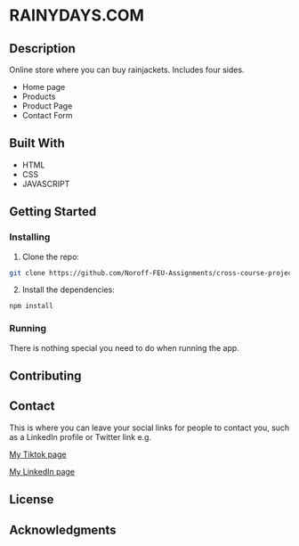 # RAINYDAYS.COM

## Description

Online store where you can buy rainjackets.
Includes four sides.

- Home page
- Products
- Product Page 
- Contact Form

## Built With

- HTML
- CSS
- JAVASCRIPT

## Getting Started

### Installing

1. Clone the repo:

```bash
git clone https://github.com/Noroff-FEU-Assignments/cross-course-project-Mariuskvaal
```

2. Install the dependencies:

```
npm install
```

### Running

There is nothing special you need to do when running the app.

## Contributing

## Contact

This is where you can leave your social links for people to contact you, such as a LinkedIn profile or Twitter link e.g.

[My Tiktok page](https://www.tiktok.com/@marius_kvaal?lang=en)

[My LinkedIn page](https://www.linkedin.com/in/marius-kv%C3%A5l-264b04181/)

## License


## Acknowledgments


